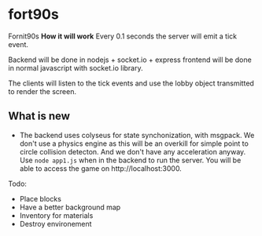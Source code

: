 # fort90s
Fornit90s
**How it will work**
Every 0.1 seconds the server will emit a tick event.

Backend will be done in nodejs + socket.io + express
frontend will be done in normal javascript with socket.io library.

The clients will listen to the tick events and use the lobby object transmitted to 
render the screen.


## What is new
 - The backend uses colyseus for state synchonization, with msgpack. We don't use a physics engine as this will be an overkill for simple point to circle collision detecton. And we don't have any acceleration anyway. 
 Use `node app1.js` when in the backend to run the server.
 You will be able to access the game on http://localhost:3000.

Todo:
 - Place blocks
 - Have a better background map
 - Inventory for materials
 - Destroy environement